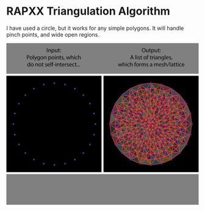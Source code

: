 # RAPXX Triangulation Algorithm

I have used a circle, but it works for any simple polygons. It will handle pinch points, and wide open regions.</br>

![alt text](https://github.com/nraptis/RAPXX-Triangulation-Algorithm/blob/main/rapxx_circle_demo.png)</br></br>
